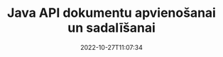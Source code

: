 ---
############################# Static ############################
layout: "product"
date: 2022-10-27T11:07:34
draft: false

product: "Merger"
product_tag: "merger"
platform: "Java"
platform_tag: "java"

############################# Head ############################
head_title: "Java dokumentu sapludināšanas API | apvienot un noņemt Word Excel PDF XPS EPUB"
head_description: "Dokumentu apvienošanas API Java. Apvienojiet, sadaliet, apmainiet, pārkārtojiet un dzēsiet PDF, Microsoft Word, Excel, prezentāciju, Visio, XPS un EPUB formātu lapas."

############################# Header ############################
title: "Java API dokumentu apvienošanai un sadalīšanai"
description: "Izstrādājiet augstas veiktspējas lietotnes, kas var apvienot, izvilkt, jaukt, izgriezt vai dzēst lapas, slaidus un diagrammas, atrodoties ceļā."
button:
    enable: true

############################# SubMenu ############################
submenu:
    enable: true
    
    left:
        img_alt: "GroupDocs.Merger for Java"
        image: "https://www.groupdocs.cloud/templates/groupdocs/images/product-logos/groupdocs-merger-java.png"
        product: "GroupDocs.Merger"
        platform: "Java"

    middle:
        button:
            # button loop
            - link: "#overview"
              text: "Pārskats"

            # button loop
            - link: "#features"
              text: "Iespējas"

            # button loop
            - link: "#support"
              text: "Atbalsts"

            # button loop
            - link: "https://products.groupdocs.app/merger"
              text: "Demo tiešraide"

            # button loop
            - link: "https://purchase.groupdocs.com/pricing/merger/java"
              text: "Cenu noteikšana"

    right:
        link_download: "https://downloads.groupdocs.com/merger"
        link_learn: "https://docs.groupdocs.com/merger/java/"
        link_buy: "https://purchase.groupdocs.com"

############################# Overview ############################
overview:
    enable: true
    content: |
      GroupDocs.Merger for Java ļauj ātri izstrādāt augstākā līmeņa biznesa lietojumprogrammas Java. Ar nelielu kodēšanu jūsu Java lietojumprogrammas var apvienot, izvilkt, jaukt, izgriezt un dzēst vienu lapu vai lapu, slaidu un diagrammu partiju. Apvienošanas darbības var veikt arī drošiem zināma un nezināma formāta failiem, piemērojot vai noņemot paroles aizsardzību.  

      
    tabs:
      enable: true
      
      ## TAB ONE ##
      tab_one:
        description: |
          Tālāk ir sniegts pārskats par GroupDocs.Merger for Java:
      
        left:
          enable: true
          icon: "fab fa-html5"
          title: "Dokumentu operācijas"
          content: |
            * Mainīt lapu secību
            * Noņemt vai dzēst lapas
            * Sadalīt vai salauzt dokumentu
            * Apmainiet vai sajauciet divas lapas
            * Apgrieziet vienu vai vairākas lapas
            * Apvienojiet vairākus dokumentus
        
        right:
          enable: true
          icon: "fab fa-html5"
          title: "Drošības operācijas"
          content: |
            * Iestatiet dokumentu drošību
            * Pārbaudiet dokumenta drošības statusu
            * Iestatiet dokumenta paroli
            * Atjauniniet dokumenta paroli
            * Noņemiet dokumenta paroli
      
      ## TAB TWO ##
      tab_two:
        description: |
          GroupDocs.Merger for Java atbalsta šādu [dokumentu failu formātuhttps://docs.groupdocs.com/merger/java/supported-document-formats/) sapludināšanu:

        left:
          enable: true
          table:
            # table loop
            - title: "Microsoft Office"
              content: |
                * **Vārds:** DOC, DOCX, DOCM, DOT, DOTX, DOTM, RTF, TXT
                * **Excel:** XLS, XLSX, XLSM, XLSB, XLTM, XLT, XLTM, XLTX, XLAM, SXC, SpreadsheetML
                * **PowerPoint:** PPT, PPTX, PPS, PPSX, PPSM, POT, POTM, POTX, PPTM
                * **OneNote:** VIENS

        right:
          enable: true
          table:
            # table loop
            - title: "OpenDocument un citi formāti"
              content: |
                * **OpenDocument formāti**: ODT, OTT, ODP, OTP, ODS
                * **Fiksēts izkārtojums**: PDF, XPS
                * **Attēli**: BMP, PNG, TIFF
                * **Tīmeklis**: HTML, MHT, MHTML
                * **Teksts**: TXT, CSV, TSV
                * **LaTex**: TEX
                * **E-grāmata**: EPUB

      ## TAB THREE ##
      tab_three:
        description: |
          GroupDocs.Merger for Java atbalsta šādas operētājsistēmas, ietvarus un pakotņu pārvaldniekus:
        
        left:
          enable: true
          table:
            # table loop
            - icon: "fab fa-windows"
              title: "Operētājsistēmas"
              content: |
                * Microsoft Windows darbvirsma
                * Microsoft Windows Server
                * Linux
                * MacOS

            # table loop
            - icon: "fas fa-code"
              title: "Atbalstītie ietvari"
              content: |
                * Java 7 (1.7)
                * Java 8 (1.8)
                * Java 10
                * Java 11 un jaunākas versijas

        right:
          enable: true
          table:
            # table loop
            - icon: "fas fa-box"
              title: "Veidot automatizācijas rīku"
              content: |
                * Maven

            # table loop
            - icon: "fas fa-tools"
              title: "Attīstības vide"
              content: |
                * NetBeans
                * IntelliJ IDEJA
                * Aptumsums
                
                

############################# Features ############################
features:
    enable: true
    title: "GroupDocs.Merger Java līdzekļiem"

    feature:
      # feature loop
      - icon: "fas fa-copy"
        content: "Apvienojiet dažādas lapas, slaidus un diagrammas vienā failā"
       
      # feature loop
      - icon: "fas fa-eye"
        content: "Izvilkt un sadalīt lielus dokumentus vairākos mazākos failos"

      # feature loop
      - icon: "fas fa-bolt"
        content: "Sajaukt un pārkārtot lapas, slaidus vai diagrammas"
      
      # feature loop
      - icon: "fas fa-file-powerpoint"
        content: "Apmainiet un apmainiet divas lapas, slaidus vai diagrammas savā starpā dokumentā"

      # feature loop
      - icon: "fas fa-code"
        content: "Izgrieziet un apgrieziet dokumentu, noņemot noteiktas lapas, slaidus vai diagrammas"

      # feature loop
      - icon: "fas fa-cloud"
        content: "Izdzēsiet atsevišķu lapu vai lapu kopumu, slaidus vai diagrammas"

      # feature loop
      - icon: "fas fa-remove-format"
        content: "Savienojiet un sapludiniet kopā lielu skaitu dokumentu paketēs"

      # feature loop
      - icon: "fas fa-comment-slash"
        content: "Programmatiski pārbaudiet Java, vai dokuments ir aizsargāts ar paroli"

      # feature loop
      - icon: "fas fa-location-arrow"
        content: "Iestatiet, atiestatiet un noņemiet zināmo un nezināmo dokumentu formātu paroli"

      # feature loop
      - icon: "fas fa-border-all"
        content: "Sadaliet vienu teksta failu vairākos ar rindu numuriem"

      # feature loop
      - icon: "fas fa-wrench"
        content: "Iegūstiet dokumentu lapu attēlu attēlojumu"

      # feature loop
      - icon: "fas fa-columns"
        content: "Apvienojiet vairākus dažādu formātu dokumentus vienā PDF failā"

      # feature loop
      - icon: "fas fa-file-word"
        content: "Ievietojiet OLE objektus PDF, Word, Excel, PowerPoint un atvērto dokumentu formātos"

      # feature loop
      - icon: "fas fa-envelope"
        content: "Programmatiski pievienojiet failus PDF dokumentam"

      # feature loop
      - icon: "fas fa-print"
        content: "Pievienojiet dokumentu diagrammai, izmantojot OLE objektus"

      # feature loop
      - icon: "fas fa-file-archive"
        content: "Apvienojiet dažāda veida dokumentus (DOC, XLS, PPT utt.) vienā PDF failā"

      # feature loop
      - icon: "fas fa-lock"
        content: "Viegli importējiet OLE objektus Microsoft Word, Excel, prezentāciju un OpenDocument failu tipos"

      # feature loop
      - icon: "fas fa-file-code"
        content: "Pievienojiet diagrammas lapai citus dokumentus, izmantojot OLE objektus"

    more_feature:
      # more_feature_loop
      - title: "Noņemiet vēlamās lapas no dokumentiem"
        content: |
          GroupDocs.Merger for Java API ļauj atlasīt un dzēst dokumentā nevēlamās lapas.
      
      # more_feature_loop
      - title: "Pārbaudiet nezināma dokumenta formāta paroli"
        content: "Pat ja konkrēta dokumenta formāts nav zināms, GroupDocs.Merger for Java ļauj pārbaudīt un izgūt dokumenta paroli, ja tāda ir pieejama."

      # more_feature_loop
      - title: "Pievienojieties zināmu formātu ar paroli aizsargātiem dokumentiem"
        content: "GroupDocs.Merger for Java API ļauj iegūt zināmu un nezināmu formātu dokumentu sarakstu."

############################# Support ############################
support:
    enable: true

############################# Solutions ############################
solutions:
    enable: true
    title: "GroupDocs.Merger piedāvā dokumentu sapludināšanas API citām populārām izstrādes vidēm"

    solution:
        # solution loop
        - img_alt: "GroupDocs.Merger .NET"
          image: "https://www.groupdocs.cloud/templates/groupdocs/images/product-logos/groupdocs-merger-net.png"
          product: "GroupDocs.Merger"
          platform: ".TĪKLS"
          link: "/merger/net/"

############################# Back to top ###############################
back_to_top:
  enable: true
---